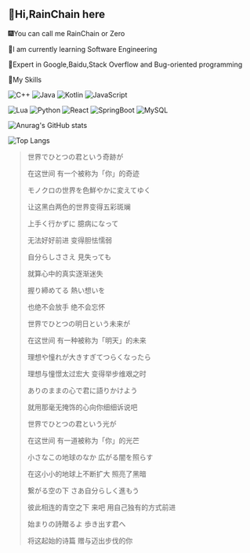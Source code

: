 ## :wave:Hi,RainChain here

:fireworks:You can call me RainChain or Zero

:book:I am currently learning Software Engineering

:muscle:Expert in Google,Baidu,Stack Overflow and Bug-oriented programming

:balloon:My Skills

![C++](https://img.shields.io/badge/-C++-a0cdf6?style=flat-square&logo=c%2B%2B&logoColor=fff)
![Java](https://img.shields.io/badge/-Java-eb6e25?style=flat-square&logo=Java&logoColor=fff)
![Kotlin](https://img.shields.io/badge/-Kotlin-e9a3f6?style=flat-square&logo=Kotlin&logoColor=fff)
![JavaScript](https://img.shields.io/badge/-JavaScript-f1e968?style=flat-square&logo=javascript&logoColor=fff)

![Lua](https://img.shields.io/badge/-Lua-6756ef?style=flat-square&logo=Lua&logoColor=fff)
![Python](https://img.shields.io/badge/-Python-3e74a2?style=flat-square&logo=Python&logoColor=fff)
![React](https://img.shields.io/badge/-React-2d98ce?style=flat-square&logo=React&logoColor=fff)
![SpringBoot](https://img.shields.io/badge/-SpringBoot-87f37f?style=flat-square&logo=SpringBoot&logoColor=fff)
![MySQL](https://img.shields.io/badge/-MySQL-4479A1?style=flat-square&logo=MySQL&logoColor=fff)

![Anurag's GitHub stats](https://github-readme-stats.vercel.app/api?username=RainChain-Zero&count_private=true)

![Top Langs](https://github-readme-stats.vercel.app/api/top-langs/?username=RainChain-Zero&layout=compact&hide=dockerfile,batchfile&langs_count=10)

> 世界でひとつの君という奇跡が 
> 
> 在这世间 有一个被称为「你」的奇迹
> 
> モノクロの世界を色鮮やかに変えてゆく
> 
> 让这黑白两色的世界变得五彩斑斓
> 
> 上手く行かずに 臆病になって
> 
> 无法好好前进 变得胆怯懦弱
> 
> 自分らしささえ 見失っても
> 
> 就算心中的真实逐渐迷失
> 
> 握り締めてる 熱い想いを
> 
> 也绝不会放手 绝不会忘怀
> 
> 世界でひとつの明日という未来が
> 
> 在这世间 有一种被称为「明天」的未来
> 
> 理想や憧れが大きすぎてつらくなったら
> 
> 理想与憧憬太过宏大 变得举步维艰之时
> 
> ありのままの心で君に語りかけよう
> 
> 就用那毫无掩饰的心向你细细诉说吧
> 
> 世界でひとつの君という光が
> 
> 在这世间 有一道被称为「你」的光芒
> 
> 小さなこの地球のなか 広がる闇を照らす
> 
> 在这小小的地球上不断扩大 照亮了黑暗
> 
> 繋がる空の下 さあ自分らしく進もう
> 
> 彼此相连的青空之下 来吧 用自己独有的方式前进
> 
> 始まりの詩贈るよ 歩き出す君へ
> 
> 将这起始的诗篇 赠与迈出步伐的你
